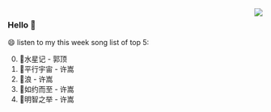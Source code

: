 <img align="right"  src="https://github-readme-stats.vercel.app/api/top-langs/?username=kvnZero" />

### Hello 👋

😄 listen to my this week song list of top 5:

0. 🌈水星记 - 郭顶
1. 🌈平行宇宙 - 许嵩
2. 🌈浪 - 许嵩
3. 🌈如约而至 - 许嵩
4. 🌈明智之举 - 许嵩

